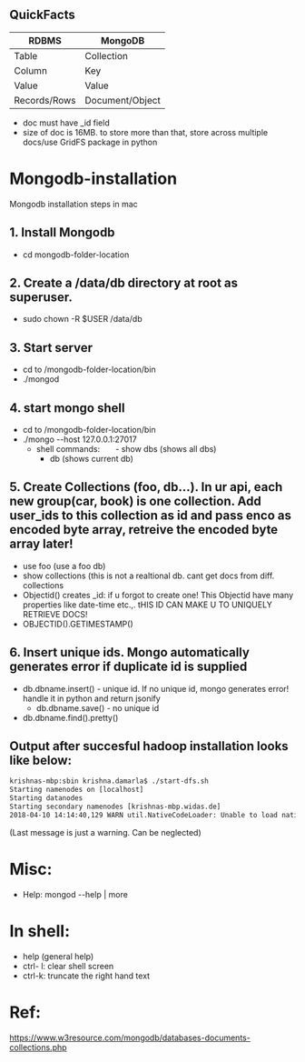 ## QuickFacts

| RDBMS| MongoDB  | 
|------|----------|
| Table|Collection| 
|Column|Key       |  
|Value	|Value|
|Records/Rows	 |Document/Object|


- doc must have _id field
- size of doc is 16MB. to store more than that, store across multiple docs/use GridFS package in python

# Mongodb-installation
Mongodb installation steps in mac

## 1. Install Mongodb 
  - cd mongodb-folder-location
  
## 2. Create a /data/db directory at root as superuser. 
- sudo chown -R $USER /data/db
  
## 3. Start server
  - cd to /mongodb-folder-location/bin
  - ./mongod
  
## 4. start mongo shell
  -  cd to /mongodb-folder-location/bin
  - ./mongo --host 127.0.0.1:27017
      - shell commands: 
        - show dbs (shows all dbs)
        - db (shows current db)
       
## 5. Create Collections (foo, db...). In ur api, each new group(car, book) is one collection. Add user_ids to this collection as id and pass enco as encoded byte array, retreive the encoded byte array later! 
  - use foo (use a foo db) 
  - show collections (this is not a realtional db. cant get docs from diff. collections 
  - Objectid() creates _id: if u forgot to create one! This Objectid have many properties like date-time etc.,. tHIS ID CAN MAKE U TO UNIQUELY RETRIEVE DOCS!
  - OBJECTID().GETIMESTAMP()

## 6. Insert unique ids. Mongo automatically generates error if duplicate id is supplied
  - db.dbname.insert() - unique id. If no unique id, mongo generates error! handle it in python and return jsonify
      - db.dbname.save() - no unique id 
  - db.dbname.find().pretty()

## Output after succesful hadoop installation looks like below:
```xml
krishnas-mbp:sbin krishna.damarla$ ./start-dfs.sh 
Starting namenodes on [localhost]
Starting datanodes
Starting secondary namenodes [krishnas-mbp.widas.de]
2018-04-10 14:14:40,129 WARN util.NativeCodeLoader: Unable to load native-hadoop library for your platform... using builtin-java classes where applicable
```
(Last message is just a warning. Can be neglected) 



# Misc:
- Help:  mongod --help | more
# In shell:
 - help (general help)
  - ctrl- l: clear shell screen
  - ctrl-k: truncate the right hand text
  
# Ref:

https://www.w3resource.com/mongodb/databases-documents-collections.php
